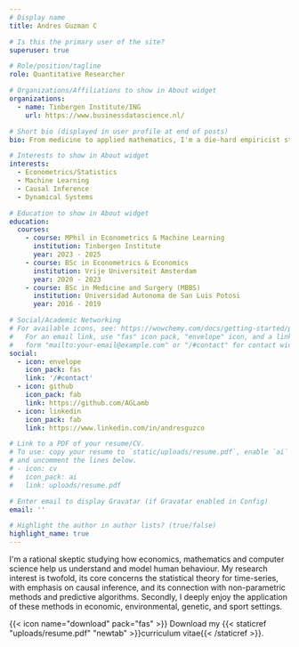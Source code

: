 ```yaml
---
# Display name
title: Andres Guzman C

# Is this the primary user of the site?
superuser: true

# Role/position/tagline
role: Quantitative Researcher

# Organizations/Affiliations to show in About widget
organizations:
  - name: Tinbergen Institute/ING
    url: https://www.businessdatascience.nl/

# Short bio (displayed in user profile at end of posts)
bio: From medicine to applied mathematics, I'm a die-hard empiricist studying how economics, mathematics and computer science help us understand and model human behaviour.

# Interests to show in About widget
interests:
  - Econometrics/Statistics
  - Machine Learning
  - Causal Inference
  - Dynamical Systems

# Education to show in About widget
education:
  courses:
    - course: MPhil in Econometrics & Machine Learning
      institution: Tinbergen Institute
      year: 2023 - 2025
    - course: BSc in Econometrics & Economics
      institution: Vrije Universiteit Amsterdam
      year: 2020 - 2023
    - course: BSc in Medicine and Surgery (MBBS)
      institution: Universidad Autonoma de San Luis Potosi
      year: 2016 - 2019

# Social/Academic Networking
# For available icons, see: https://wowchemy.com/docs/getting-started/page-builder/#icons
#   For an email link, use "fas" icon pack, "envelope" icon, and a link in the
#   form "mailto:your-email@example.com" or "/#contact" for contact widget.
social:
  - icon: envelope
    icon_pack: fas
    link: '/#contact'
  - icon: github
    icon_pack: fab
    link: https://github.com/AGLamb
  - icon: linkedin
    icon_pack: fab
    link: https://www.linkedin.com/in/andresguzco

# Link to a PDF of your resume/CV.
# To use: copy your resume to `static/uploads/resume.pdf`, enable `ai` icons in `params.toml`,
# and uncomment the lines below.
# - icon: cv
#   icon_pack: ai
#   link: uploads/resume.pdf

# Enter email to display Gravatar (if Gravatar enabled in Config)
email: ''

# Highlight the author in author lists? (true/false)
highlight_name: true
---
```


I'm a rational skeptic studying how economics, mathematics and computer science 
help us understand and model human behaviour. My research interest is twofold, its core concerns the statistical theory 
for time-series, with emphasis on causal inference, and its connection with non-parametric methods and predictive 
algorithms. Secondly, I deeply enjoy the application of these methods in economic, environmental, genetic, and sport settings.

{{< icon name="download" pack="fas" >}} Download my {{< staticref "uploads/resume.pdf" "newtab" >}}curriculum vitae{{< /staticref >}}.
  
